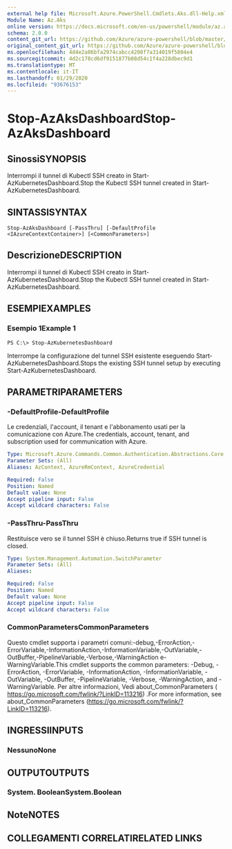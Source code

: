 ```yaml
---
external help file: Microsoft.Azure.PowerShell.Cmdlets.Aks.dll-Help.xml
Module Name: Az.Aks
online version: https://docs.microsoft.com/en-us/powershell/module/az.aks/stop-azaksdashboard
schema: 2.0.0
content_git_url: https://github.com/Azure/azure-powershell/blob/master/src/Aks/Aks/help/Stop-AzAksDashboard.md
original_content_git_url: https://github.com/Azure/azure-powershell/blob/master/src/Aks/Aks/help/Stop-AzAksDashboard.md
ms.openlocfilehash: 4d4e2a86bfa2974cabcc4208f7a314019f5804e4
ms.sourcegitcommit: 4d2c178cd6df9151877b08d54c1f4a228dbec9d1
ms.translationtype: MT
ms.contentlocale: it-IT
ms.lasthandoff: 01/29/2020
ms.locfileid: "93676153"
---
```

# <span data-ttu-id="c3f45-101">Stop-AzAksDashboard</span><span class="sxs-lookup"><span data-stu-id="c3f45-101">Stop-AzAksDashboard</span></span>

## <span data-ttu-id="c3f45-102">Sinossi</span><span class="sxs-lookup"><span data-stu-id="c3f45-102">SYNOPSIS</span></span>
<span data-ttu-id="c3f45-103">Interrompi il tunnel di Kubectl SSH creato in Start-AzKubernetesDashboard.</span><span class="sxs-lookup"><span data-stu-id="c3f45-103">Stop the Kubectl SSH tunnel created in Start-AzKubernetesDashboard.</span></span>

## <span data-ttu-id="c3f45-104">SINTASSI</span><span class="sxs-lookup"><span data-stu-id="c3f45-104">SYNTAX</span></span>

```
Stop-AzAksDashboard [-PassThru] [-DefaultProfile <IAzureContextContainer>] [<CommonParameters>]
```

## <span data-ttu-id="c3f45-105">Descrizione</span><span class="sxs-lookup"><span data-stu-id="c3f45-105">DESCRIPTION</span></span>
<span data-ttu-id="c3f45-106">Interrompi il tunnel di Kubectl SSH creato in Start-AzKubernetesDashboard.</span><span class="sxs-lookup"><span data-stu-id="c3f45-106">Stop the Kubectl SSH tunnel created in Start-AzKubernetesDashboard.</span></span>

## <span data-ttu-id="c3f45-107">ESEMPI</span><span class="sxs-lookup"><span data-stu-id="c3f45-107">EXAMPLES</span></span>

### <span data-ttu-id="c3f45-108">Esempio 1</span><span class="sxs-lookup"><span data-stu-id="c3f45-108">Example 1</span></span>
```
PS C:\> Stop-AzKubernetesDashboard
```

<span data-ttu-id="c3f45-109">Interrompe la configurazione del tunnel SSH esistente eseguendo Start-AzKubernetesDashboard.</span><span class="sxs-lookup"><span data-stu-id="c3f45-109">Stops the existing SSH tunnel setup by executing Start-AzKubernetesDashboard.</span></span>

## <span data-ttu-id="c3f45-110">PARAMETRI</span><span class="sxs-lookup"><span data-stu-id="c3f45-110">PARAMETERS</span></span>

### <span data-ttu-id="c3f45-111">-DefaultProfile</span><span class="sxs-lookup"><span data-stu-id="c3f45-111">-DefaultProfile</span></span>
<span data-ttu-id="c3f45-112">Le credenziali, l'account, il tenant e l'abbonamento usati per la comunicazione con Azure.</span><span class="sxs-lookup"><span data-stu-id="c3f45-112">The credentials, account, tenant, and subscription used for communication with Azure.</span></span>

```yaml
Type: Microsoft.Azure.Commands.Common.Authentication.Abstractions.Core.IAzureContextContainer
Parameter Sets: (All)
Aliases: AzContext, AzureRmContext, AzureCredential

Required: False
Position: Named
Default value: None
Accept pipeline input: False
Accept wildcard characters: False
```

### <span data-ttu-id="c3f45-113">-PassThru</span><span class="sxs-lookup"><span data-stu-id="c3f45-113">-PassThru</span></span>
<span data-ttu-id="c3f45-114">Restituisce vero se il tunnel SSH è chiuso.</span><span class="sxs-lookup"><span data-stu-id="c3f45-114">Returns true if SSH tunnel is closed.</span></span>

```yaml
Type: System.Management.Automation.SwitchParameter
Parameter Sets: (All)
Aliases:

Required: False
Position: Named
Default value: None
Accept pipeline input: False
Accept wildcard characters: False
```

### <span data-ttu-id="c3f45-115">CommonParameters</span><span class="sxs-lookup"><span data-stu-id="c3f45-115">CommonParameters</span></span>
<span data-ttu-id="c3f45-116">Questo cmdlet supporta i parametri comuni:-debug,-ErrorAction,-ErrorVariable,-InformationAction,-InformationVariable,-OutVariable,-OutBuffer,-PipelineVariable,-Verbose,-WarningAction e-WarningVariable.</span><span class="sxs-lookup"><span data-stu-id="c3f45-116">This cmdlet supports the common parameters: -Debug, -ErrorAction, -ErrorVariable, -InformationAction, -InformationVariable, -OutVariable, -OutBuffer, -PipelineVariable, -Verbose, -WarningAction, and -WarningVariable.</span></span> <span data-ttu-id="c3f45-117">Per altre informazioni, Vedi about_CommonParameters ( https://go.microsoft.com/fwlink/?LinkID=113216) .</span><span class="sxs-lookup"><span data-stu-id="c3f45-117">For more information, see about_CommonParameters (https://go.microsoft.com/fwlink/?LinkID=113216).</span></span>

## <span data-ttu-id="c3f45-118">INGRESSI</span><span class="sxs-lookup"><span data-stu-id="c3f45-118">INPUTS</span></span>

### <span data-ttu-id="c3f45-119">Nessuno</span><span class="sxs-lookup"><span data-stu-id="c3f45-119">None</span></span>

## <span data-ttu-id="c3f45-120">OUTPUT</span><span class="sxs-lookup"><span data-stu-id="c3f45-120">OUTPUTS</span></span>

### <span data-ttu-id="c3f45-121">System. Boolean</span><span class="sxs-lookup"><span data-stu-id="c3f45-121">System.Boolean</span></span>

## <span data-ttu-id="c3f45-122">Note</span><span class="sxs-lookup"><span data-stu-id="c3f45-122">NOTES</span></span>

## <span data-ttu-id="c3f45-123">COLLEGAMENTI CORRELATI</span><span class="sxs-lookup"><span data-stu-id="c3f45-123">RELATED LINKS</span></span>
